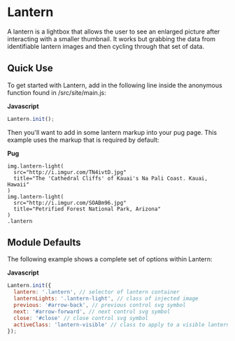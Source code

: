 # Lantern

A lantern is a lightbox that allows the user to see an enlarged picture after interacting with a smaller thumbnail. It works but grabbing the data from identifiable lantern images and then cycling through that set of data.

## Quick Use

To get started with Lantern, add in the following line inside the anonymous function found in /src/site/main.js:

**Javascript**

```js
Lantern.init();
```

Then you'll want to add in some lantern markup into your pug page. This example uses the markup that is required by default:

**Pug**

```pug
img.lantern-light(
  src="http://i.imgur.com/TN4ivtD.jpg"
  title="The 'Cathedral Cliffs' of Kauai's Na Pali Coast. Kauai, Hawaii"
)
img.lantern-light(
  src="http://i.imgur.com/SOABm96.jpg"
  title="Petrified Forest National Park, Arizona"
)
.lantern
```

## Module Defaults

The following example shows a complete set of options within Lantern:

**Javascript**

```js
Lantern.init({
  lantern: '.lantern', // selector of lantern container
  lanternLights: '.lantern-light', // class of injected image
  previous: '#arrow-back', // previous control svg symbol
  next: '#arrow-forward', // next control svg symbol
  close: '#close' // close control svg symbol
  activeClass: 'lantern-visible' // class to apply to a visible lantern
});
```

